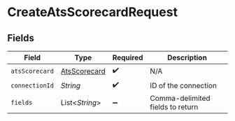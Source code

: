 # CreateAtsScorecardRequest


## Fields

| Field                                               | Type                                                | Required                                            | Description                                         |
| --------------------------------------------------- | --------------------------------------------------- | --------------------------------------------------- | --------------------------------------------------- |
| `atsScorecard`                                      | [AtsScorecard](../../models/shared/AtsScorecard.md) | :heavy_check_mark:                                  | N/A                                                 |
| `connectionId`                                      | *String*                                            | :heavy_check_mark:                                  | ID of the connection                                |
| `fields`                                            | List\<*String*>                                     | :heavy_minus_sign:                                  | Comma-delimited fields to return                    |